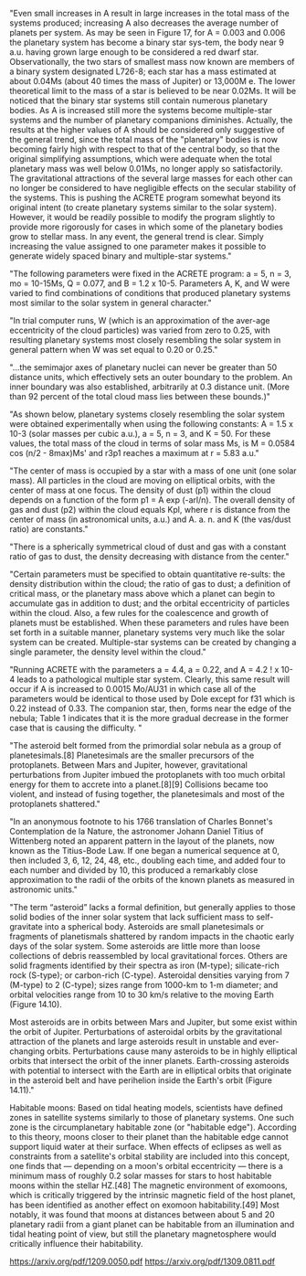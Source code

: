 "Even small increases in A result in large increases in the total mass of the systems produced; increasing A also decreases the average number of planets per system. As may be seen in Figure 17, for A = 0.003 and 0.006 the planetary system has become a binary star sys-tem, the body near 9 a.u. having grown large enough to be considered a red dwarf star. Observationally, the two stars of smallest mass now known are members of a binary system designated L726-8; each star has a mass estimated at about 0.04Ms (about 40 times the mass of Jupiter) or 13,000M e. The lower theoretical limit to the mass of a star is believed to be near 0.02Ms. It will be noticed that the binary star systems still contain numerous planetary bodies. As A is increased still more the systems become multiple-star systems and the number of planetary companions diminishes. Actually, the results at the higher values of A should be considered only suggestive of the general trend, since the total mass of the "planetary" bodies is now becoming fairly high with respect to that of the central body, so that the original simplifying assumptions, which were adequate when the total planetary mass was well below 0.01Ms, no longer apply so satisfactorily. The gravitational attractions of the several large masses for each other can no longer be considered to have negligible effects on the secular stability of the systems. This is pushing the ACRETE program somewhat beyond its original intent (to create planetary systems similar to the solar system). However, it would be readily possible to modify the program slightly to provide more rigorously for cases in which some of the planetary bodies grow to stellar mass. In any event, the general trend is clear. Simply increasing the value assigned to one parameter makes it possible to generate widely spaced binary and multiple-star systems."

"The following parameters were fixed in the ACRETE program: a = 5, n = 3, mo = 10-15Ms, Q = 0.077, and B = 1.2 x 10-5. Parameters A, K, and W were varied to find combinations of conditions that produced planetary systems most similar to the solar system in general character."

"In trial computer runs, W (which is an approximation of the aver-age eccentricity of the cloud particles) was varied from zero to 0.25, with resulting planetary systems most closely resembling the solar system in general pattern when W was set equal to 0.20 or 0.25."

"...the semimajor axes of planetary nuclei can never be greater than 50 distance units, which effectively sets an outer boundary to the problem. An inner boundary was also established, arbitrarily at 0.3 distance unit. (More than 92 percent of the total cloud mass lies between these bounds.)"

"As shown below, planetary systems closely resembling the solar system were obtained experimentally when using the following constants: A = 1.5 x 10-3 (solar masses per cubic a.u.), a = 5, n = 3, and K = 50. 
For these values, the total mass of the cloud in terms of solar mass Ms, is M = 0.0584 cos (n/2 - 8max)Ms' and r3p1 reaches a maximum at r = 5.83 a.u."

"The center of mass is occupied by a star with a mass of one unit (one solar mass). All particles in the cloud are moving on elliptical orbits, with the center of mass at one focus. The density of dust (p1) within the cloud depends on a function of the form p1 = A exp (-arl/n). The overall density of gas and dust (p2) within the cloud equals Kpl, where r is distance from the center of mass (in astronomical units, a.u.) and A. a. n. and K (the vas/dust ratio) are constants."

"There is a spherically symmetrical cloud of dust and gas with a constant ratio of gas to dust, the density decreasing with distance from the center."

"Certain parameters must be specified to obtain quantitative re-sults: the density distribution within the cloud; the ratio of gas to dust; a definition of critical mass, or the planetary mass above which a planet can begin to accumulate gas in addition to dust; and the orbital eccentricity of particles within the cloud. Also, a few rules for the coalescence and growth of planets must be established. When these parameters and rules have been set forth in a suitable manner, planetary systems very much like the solar system can be created. Multiple-star systems can be created by changing a single parameter, the density level within the cloud."

"Running ACRETE with the parameters a = 4.4, a = 0.22, and A = 4.2 ! x 10-4 leads to a pathological multiple star system. Clearly, this same result will occur if A is increased to 0.0015 Mo/AU31 in which case all of the parameters would be identical to those used by Dole except for f31 which is 0.22 instead of 0.33. The companion star, then, forms near the edge of the nebula; Table 1 indicates that it is the more gradual decrease in the former case that is causing the difficulty. "

"The asteroid belt formed from the primordial solar nebula as a group of planetesimals.[8] Planetesimals are the smaller precursors of the protoplanets. Between Mars and Jupiter, however, gravitational perturbations from Jupiter imbued the protoplanets with too much orbital energy for them to accrete into a planet.[8][9] Collisions became too violent, and instead of fusing together, the planetesimals and most of the protoplanets shattered."

"In an anonymous footnote to his 1766 translation of Charles Bonnet's Contemplation de la Nature, the astronomer Johann Daniel Titius of Wittenberg noted an apparent pattern in the layout of the planets, now known as the Titius-Bode Law. If one began a numerical sequence at 0, then included 3, 6, 12, 24, 48, etc., doubling each time, and added four to each number and divided by 10, this produced a remarkably close approximation to the radii of the orbits of the known planets as measured in astronomic units."

"The term “asteroid” lacks a formal definition, but generally applies to those solid bodies of the inner solar system that lack sufficient mass to self-gravitate into a spherical body. Asteroids are small planetesimals or fragments of planetismals shattered by random impacts in the chaotic early days of the solar system. Some asteroids are little more than loose collections of debris reassembled by local gravitational forces. Others are solid fragments identified by their spectra as iron (M-type); silicate-rich rock (S-type); or carbon-rich (C-type). Asteroidal densities varying from 7 (M-type) to 2 (C-type); sizes range from 1000-km to 1-m diameter; and orbital velocities range from 10 to 30 km/s relative to the moving Earth (Figure 14.10).

Most asteroids are in orbits between Mars and Jupiter, but some exist within the orbit of Jupiter. Perturbations of asteroidal orbits by the gravitational attraction of the planets and large asteroids result in unstable and ever-changing orbits. Perturbations cause many asteroids to be in highly elliptical orbits that intersect the orbit of the inner planets. Earth-crossing asteroids with potential to intersect with the Earth are in elliptical orbits that originate in the asteroid belt and have perihelion inside the Earth's orbit (Figure 14.11)."

Habitable moons:
Based on tidal heating models, scientists have defined zones in satellite systems similarly to those of planetary systems. One such zone is the circumplanetary habitable zone (or "habitable edge"). According to this theory, moons closer to their planet than the habitable edge cannot support liquid water at their surface. When effects of eclipses as well as constraints from a satellite's orbital stability are included into this concept, one finds that — depending on a moon's orbital eccentricity — there is a minimum mass of roughly 0.2 solar masses for stars to host habitable moons within the stellar HZ.[48]
The magnetic environment of exomoons, which is critically triggered by the intrinsic magnetic field of the host planet, has been identified as another effect on exomoon habitability.[49] Most notably, it was found that moons at distances between about 5 and 20 planetary radii from a giant planet can be habitable from an illumination and tidal heating point of view, but still the planetary magnetosphere would critically influence their habitability.

https://arxiv.org/pdf/1209.0050.pdf
https://arxiv.org/pdf/1309.0811.pdf
